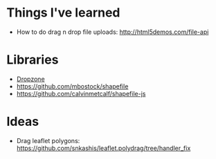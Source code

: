# Things I've learned

* How to do drag n drop file uploads: http://html5demos.com/file-api

# Libraries

* [Dropzone](http://www.dropzonejs.com/)
* https://github.com/mbostock/shapefile
* https://github.com/calvinmetcalf/shapefile-js

# Ideas

* Drag leaflet polygons: https://github.com/snkashis/leaflet.polydrag/tree/handler_fix
